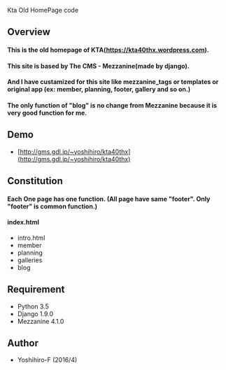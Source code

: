 Kta Old HomePage code

## Overview
#### This is the old homepage of KTA(https://kta40thx.wordpress.com).
#### This site is based by The CMS - Mezzanine(made by django).
#### And I have custamized for this site like mezzanine_tags or templates or original app (ex: member, planning, footer, gallery and so on.)
#### The only function of "blog" is no change from Mezzanine because it is very good function for me.

## Demo
+ [http://gms.gdl.jp/~yoshihiro/kta40thx](http://gms.gdl.jp/~yoshihiro/kta40thx)

## Constitution
#### Each One page has one function. (All page have same "footer". Only "footer" is common function.)
#### index.html
+ intro.html
+ member
+ planning
+ galleries
+ blog

## Requirement
+ Python 3.5
+ Django 1.9.0
+ Mezzanine 4.1.0

## Author
+ Yoshihiro-F (2016/4)

